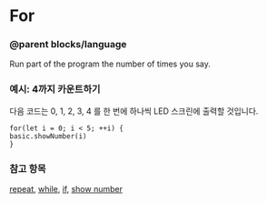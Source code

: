 # For

### @parent blocks/language

Run part of the program the number of times you say.

### 예시: 4까지 카운트하기

다음 코드는 0, 1, 2, 3, 4 를 한 번에 하나씩 LED 스크린에 출력할 것입니다.

```blocks
for(let i = 0; i < 5; ++i) {
basic.showNumber(i)
}
```

### 참고 항목

[repeat](/blocks/loops/repeat), [while](/blocks/loops/while), [if](/blocks/logic/if), [show number](/reference/basic/show-number)